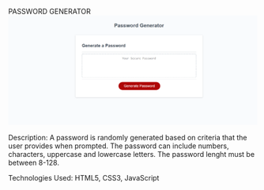 PASSWORD GENERATOR
![PASSWORD GENERATOR](./Password-Generator.png)


Description: A password is randomly generated based on criteria that the user provides when prompted. The password can include numbers, characters, uppercase and lowercase letters. The password lenght must be between 8-128.



Technologies Used: HTML5, CSS3, JavaScript

